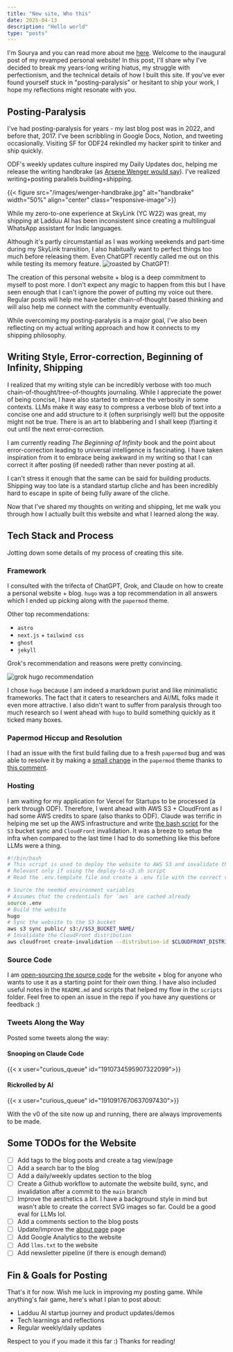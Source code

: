 ```yaml
---
title: "New site, Who this"
date: 2025-04-13
description: "Hello world"
type: "posts"
---
```

I'm Sourya and you can read more about me [here](/about). Welcome to the inaugural post of my revamped personal website! In this post, I'll share why I've decided to break my years-long writing hiatus, my struggle with perfectionism, and the technical details of how I built this site. If you've ever found yourself stuck in "posting-paralysis" or hesitant to ship your work, I hope my reflections might resonate with you.

## Posting-Paralysis
I've had posting-paralysis for years - my last blog post was in 2022, and before that, 2017. I've been scribbling in Google Docs, Notion, and tweeting occasionally. Visiting SF for ODF24 rekindled my hacker spirit to tinker and ship quickly.

ODF's weekly updates culture inspired my Daily Updates doc, helping me release the writing handbrake (as [Arsene Wenger would say](https://www.perplexity.ai/search/arsene-wenger-playing-with-han-euY760zwTMC0qdf0uT.1XA)). I've realized writing+posting parallels building+shipping.

{{< figure src="/images/wenger-handbrake.jpg" alt="handbrake" width="50%" align="center" class="responsive-image">}}

While my zero-to-one experience at SkyLink (YC W22) was great, my shipping at Ladduu AI has been inconsistent since creating a multilingual WhatsApp assistant for Indic languages.

Although it's partly circumstantial as I was working weekends and part-time during my SkyLink transition, I also habitually want to perfect things too much before releasing them. Even ChatGPT recently called me out on this while testing its memory feature.
![roasted by ChatGPT!](/images/chatji-roast-overthink.png)

The creation of this personal website + blog is a deep commitment to myself to post more. I don't expect any magic to happen from this but I have seen enough that I can't ignore the power of putting my voice out there. Regular posts will help me have better chain-of-thought based thinking and will also help me connect with the community eventually.

While overcoming my posting-paralysis is a major goal, I've also been reflecting on my actual writing approach and how it connects to my shipping philosophy.

## Writing Style, Error-correction, Beginning of Infinity, Shipping
I realized that my writing style can be incredibly verbose with too much chain-of-thought/tree-of-thoughts journaling. While I appreciate the power of being concise, I have also started to embrace the verbosity in some contexts. LLMs make it way easy to compress a verbose blob of text into a concise one and add structure to it (often surprisingly well) but the opposite might not be true. There is an art to blabbering and I shall keep (f)arting it out until the next error-correction.

I am currently reading _The Beginning of Infinity_ book and the point about error-correction leading to universal intelligence is fascinating. I have taken inspiration from it to embrace being awkward in my writing so that I can correct it after posting (if needed) rather than never posting at all.

I can't stress it enough that the same can be said for building products. Shipping way too late is a standard startup cliche and has been incredibly hard to escape in spite of being fully aware of the cliche.

Now that I've shared my thoughts on writing and shipping, let me walk you through how I actually built this website and what I learned along the way.

## Tech Stack and Process
Jotting down some details of my process of creating this site.
### Framework
I consulted with the trifecta of ChatGPT, Grok, and Claude on how to create a personal website + blog. `hugo` was a top recommendation in all answers which I ended up picking along with the `papermod` theme. 

Other top recommendations:
- `astro`
- `next.js` + `tailwind css`
- `ghost`
- `jekyll`

Grok's recommendation and reasons were pretty convincing.

![grok hugo recommendation](/images/hugo-recommendation-grok.png)

I chose `hugo` because I am indeed a markdown purist and like minimalistic frameworks. The fact that it caters to researchers and AI/ML folks made it even more attractive. I also didn't want to suffer from paralysis through too much research so I went ahead with `hugo` to build something quickly as it ticked many boxes.

### Papermod Hiccup and Resolution
I had an issue with the first build failing due to a fresh `papermod` bug and was able to resolve it by making a [small change](https://github.com/adityatelange/hugo-PaperMod/commit/7153bb83f5bbe22e1746ec2d7f8e54d566e6ccfb) in the `papermod` theme thanks to [this comment](https://github.com/adityatelange/hugo-PaperMod/issues/1719#issuecomment-2797327929).

### Hosting
I am waiting for my application for Vercel for Startups to be processed (a perk through ODF). Therefore, I went ahead with AWS S3 + CloudFront as I had some AWS credits to spare (also thanks to ODF). Claude was terrific in helping me set up the AWS infrastructure and write [the bash script](https://github.com/ma08/personal_site/blob/main/scripts/deploy-to-s3.sh) for the `S3` bucket sync and `CloudFront` invalidation. It was a breeze to setup the infra when compared to the last time I had to do something like this before LLMs were a thing.

```bash
#!/bin/bash
# This script is used to deploy the website to AWS S3 and invalidate the CloudFront distribution
# Relevant only if using the deploy-to-s3.sh script
# Read the .env.template file and create a .env file with the correct values

# Source the needed environment variables
# Assumes that the credentials for `aws` are cached already
source .env
# Build the website
hugo
# Sync the website to the S3 bucket
aws s3 sync public/ s3://$S3_BUCKET_NAME/
# Invalidate the CloudFront distribution
aws cloudfront create-invalidation --distribution-id $CLOUDFRONT_DISTRIBUTION_ID --paths "/*"```
```

### Source Code
I am [open-sourcing the source code](https://github.com/ma08/personal_site) for the website + blog for anyone who wants to use it as a starting point for their own thing. I have also included useful notes in the `README.md` and scripts that helped my flow in the `scripts` folder. Feel free to open an issue in the repo if you have any questions or feedback :)

### Tweets Along the Way
Posted some tweets along the way:
#### Snooping on Claude Code

{{< x user="curious_queue"  id="1910734595907322099">}}

#### Rickrolled by AI

{{< x user="curious_queue"  id="1910917670637097430">}}

With the v0 of the site now up and running, there are always improvements to be made.
## Some TODOs for the Website
- [ ] Add tags to the blog posts and create a tag view/page
- [ ] Add a search bar to the blog
- [ ] Add a daily/weekly updates section to the blog
- [ ] Create a Github workflow to automate the website build, sync, and invalidation after a commit to the `main` branch
- [ ] Improve the aesthetics a bit. I have a background style in mind but wasn't able to create the correct SVG images so far. Could be a good eval for LLMs lol.
- [ ] Add a comments section to the blog posts
- [ ] Update/improve the [about page](/about) page
- [ ] Add Google Analytics to the website
- [ ] Add `llms.txt` to the website
- [ ] Add newsletter pipeline (if there is enough demand)

## Fin & Goals for Posting
That's it for now. Wish me luck in improving my posting game. While anything's fair game, here's what I plan to post about:
- Ladduu AI startup journey and product updates/demos
- Tech learnings and reflections
- Regular weekly/daily updates 

Respect to you if you made it this far :) Thanks for reading!